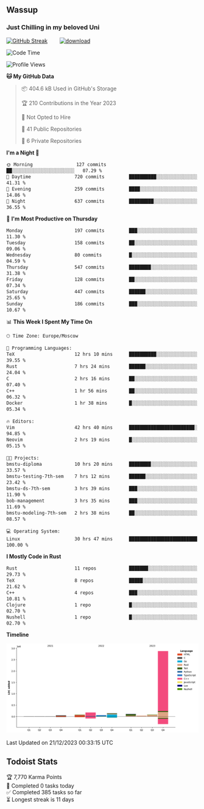 ## Wassup 
### Just Chilling in my beloved Uni 

<!--
-->

[![GitHub Streak](http://github-readme-streak-stats.herokuapp.com?user=archeoss&theme=shades-of-purple&hide_border=true&date_format=j%20M%5B%20Y%5D)](https://git.io/streak-stats)&nbsp;&nbsp;&nbsp;&nbsp;&nbsp;&nbsp;&nbsp;&nbsp;[![download](https://user-images.githubusercontent.com/68448737/147796309-d8b65b1d-4dde-40d9-b03a-2b42aaa6cd43.jpeg)
](http://bmstu.ru/)

<!--START_SECTION:waka-->
![Code Time](http://img.shields.io/badge/Code%20Time-2%2C266%20hrs%203%20mins-blue)

![Profile Views](http://img.shields.io/badge/Profile%20Views-1-blue)

**🐱 My GitHub Data** 

> 📦 404.6 kB Used in GitHub's Storage 
 > 
> 🏆 210 Contributions in the Year 2023
 > 
> 🚫 Not Opted to Hire
 > 
> 📜 41 Public Repositories 
 > 
> 🔑 6 Private Repositories 
 > 
**I'm a Night 🦉** 

```text
🌞 Morning                127 commits         ██░░░░░░░░░░░░░░░░░░░░░░░   07.29 % 
🌆 Daytime                720 commits         ██████████░░░░░░░░░░░░░░░   41.31 % 
🌃 Evening                259 commits         ████░░░░░░░░░░░░░░░░░░░░░   14.86 % 
🌙 Night                  637 commits         █████████░░░░░░░░░░░░░░░░   36.55 % 
```
📅 **I'm Most Productive on Thursday** 

```text
Monday                   197 commits         ███░░░░░░░░░░░░░░░░░░░░░░   11.30 % 
Tuesday                  158 commits         ██░░░░░░░░░░░░░░░░░░░░░░░   09.06 % 
Wednesday                80 commits          █░░░░░░░░░░░░░░░░░░░░░░░░   04.59 % 
Thursday                 547 commits         ████████░░░░░░░░░░░░░░░░░   31.38 % 
Friday                   128 commits         ██░░░░░░░░░░░░░░░░░░░░░░░   07.34 % 
Saturday                 447 commits         ██████░░░░░░░░░░░░░░░░░░░   25.65 % 
Sunday                   186 commits         ███░░░░░░░░░░░░░░░░░░░░░░   10.67 % 
```


📊 **This Week I Spent My Time On** 

```text
🕑︎ Time Zone: Europe/Moscow

💬 Programming Languages: 
TeX                      12 hrs 10 mins      ██████████░░░░░░░░░░░░░░░   39.55 % 
Rust                     7 hrs 24 mins       ██████░░░░░░░░░░░░░░░░░░░   24.04 % 
C                        2 hrs 16 mins       ██░░░░░░░░░░░░░░░░░░░░░░░   07.40 % 
C++                      1 hr 56 mins        ██░░░░░░░░░░░░░░░░░░░░░░░   06.32 % 
Docker                   1 hr 38 mins        █░░░░░░░░░░░░░░░░░░░░░░░░   05.34 % 

🔥 Editors: 
Vim                      42 hrs 40 mins      ████████████████████████░   94.85 % 
Neovim                   2 hrs 19 mins       █░░░░░░░░░░░░░░░░░░░░░░░░   05.15 % 

🐱‍💻 Projects: 
bmstu-diploma            10 hrs 20 mins      ████████░░░░░░░░░░░░░░░░░   33.57 % 
bmstu-testing-7th-sem    7 hrs 12 mins       ██████░░░░░░░░░░░░░░░░░░░   23.42 % 
bmstu-ds-7th-sem         3 hrs 39 mins       ███░░░░░░░░░░░░░░░░░░░░░░   11.90 % 
bob-management           3 hrs 35 mins       ███░░░░░░░░░░░░░░░░░░░░░░   11.69 % 
bmstu-modeling-7th-sem   2 hrs 38 mins       ██░░░░░░░░░░░░░░░░░░░░░░░   08.57 % 

💻 Operating System: 
Linux                    30 hrs 47 mins      █████████████████████████   100.00 % 
```

**I Mostly Code in Rust** 

```text
Rust                     11 repos            ███████░░░░░░░░░░░░░░░░░░   29.73 % 
TeX                      8 repos             █████░░░░░░░░░░░░░░░░░░░░   21.62 % 
C++                      4 repos             ███░░░░░░░░░░░░░░░░░░░░░░   10.81 % 
Clojure                  1 repo              █░░░░░░░░░░░░░░░░░░░░░░░░   02.70 % 
Nushell                  1 repo              █░░░░░░░░░░░░░░░░░░░░░░░░   02.70 % 
```



**Timeline**

![Lines of Code chart](https://raw.githubusercontent.com/archeoss/archeoss/master/assets/bar_graph.png)


 Last Updated on 21/12/2023 00:33:15 UTC
<!--END_SECTION:waka-->

## Todoist Stats

<!-- TODO-IST:START -->
🏆  7,770 Karma Points           
🌸  Completed 0 tasks today           
✅  Completed 385 tasks so far           
⏳  Longest streak is 11 days
<!-- TODO-IST:END -->
